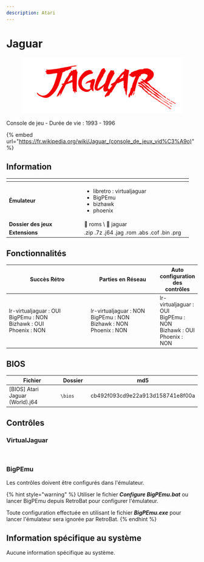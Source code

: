 ```yaml
---
description: Atari
---
```


# Jaguar

<div align="left">

<figure><img src="https://raw.githubusercontent.com/fabricecaruso/es-theme-carbon/52ff37c9e265587d006945a2ba695b5a962b3a3d/art/logos/atarijaguar.svg" alt=""><figcaption></figcaption></figure>

</div>

Console de jeu - Durée de vie : 1993 - 1996

{% embed url="https://fr.wikipedia.org/wiki/Jaguar_(console_de_jeux_vid%C3%A9o)" %}

## Information

<table data-header-hidden><thead><tr><th width="184"></th><th></th><th data-hidden></th></tr></thead><tbody><tr><td><strong>Émulateur</strong></td><td><ul><li>libretro : virtualjaguar</li><li>BigPEmu</li><li>bizhawk</li><li>phoenix</li></ul></td><td></td></tr><tr><td><strong>Dossier des jeux</strong></td><td><span data-gb-custom-inline data-tag="emoji" data-code="1f4c1">📁</span> roms \ <span data-gb-custom-inline data-tag="emoji" data-code="1f4c2">📂</span> jaguar</td><td></td></tr><tr><td><strong>Extensions</strong></td><td>.zip .7z .j64 .jag .rom .abs .cof .bin .prg</td><td></td></tr></tbody></table>

## Fonctionnalités

<table><thead><tr><th width="245">Succès Rétro</th><th width="200">Parties en Réseau</th><th>Auto configuration des contrôles</th></tr></thead><tbody><tr><td>lr-virtualjaguar : OUI<br>BigPEmu : NON<br>Bizhawk : OUI<br>Phoenix : NON</td><td>lr-virtualjaguar : NON<br>BigPEmu : NON<br>Bizhawk : NON<br>Phoenix : NON</td><td>lr-virtualjaguar : OUI<br>BigPEmu : NON<br>Bizhawk : OUI<br>Phoenix : NON</td></tr></tbody></table>

## BIOS

<table><thead><tr><th width="284">Fichier</th><th width="111.03610108303252">Dossier</th><th>md5</th></tr></thead><tbody><tr><td>[BIOS] Atari Jaguar (World).j64</td><td><code>\bios</code></td><td>cb492f093cd9e22a913d158741e8f00a</td></tr></tbody></table>

## Contrôles

### VirtualJaguar

<div align="left">

<figure><img src="https://i.imgur.com/dOWkQMI.png" alt=""><figcaption></figcaption></figure>

</div>

### BigPEmu

Les contrôles doivent être configurés dans l'émulateur.

{% hint style="warning" %}
Utiliser le fichier _**Configure BigPEmu.bat**_ ou lancer BigPEmu depuis RetroBat pour configurer l'émulateur.

Toute configuration effectuée en utilisant le fichier _**BigPEmu.exe**_ pour lancer l'émulateur sera ignorée par RetroBat.
{% endhint %}

## Information spécifique au système

Aucune information spécifique au système.
